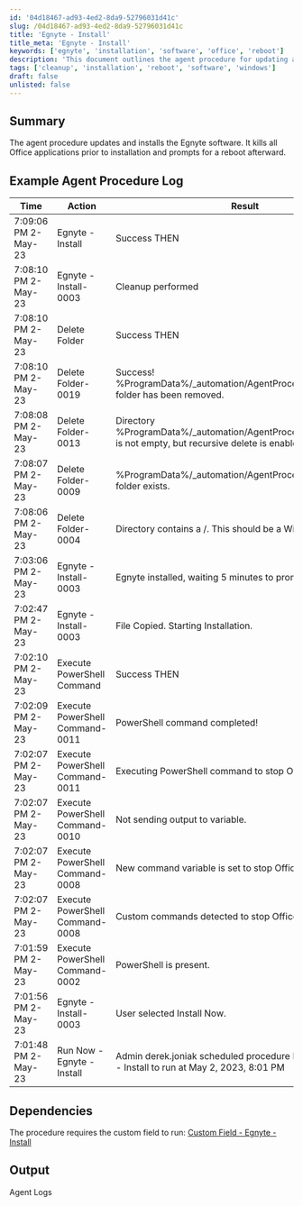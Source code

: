 ```yaml
---
id: '04d18467-ad93-4ed2-8da9-52796031d41c'
slug: /04d18467-ad93-4ed2-8da9-52796031d41c
title: 'Egnyte - Install'
title_meta: 'Egnyte - Install'
keywords: ['egnyte', 'installation', 'software', 'office', 'reboot']
description: 'This document outlines the agent procedure for updating and installing the Egnyte software, including the steps taken to kill all Office applications prior to installation and prompting for a reboot afterward. The example agent procedure log provides detailed insights into the actions and results of the installation process.'
tags: ['cleanup', 'installation', 'reboot', 'software', 'windows']
draft: false
unlisted: false
---
```


## Summary

The agent procedure updates and installs the Egnyte software. It kills all Office applications prior to installation and prompts for a reboot afterward.

## Example Agent Procedure Log

| Time                    | Action                      | Result                                                                                              | User          |
|-------------------------|-----------------------------|-----------------------------------------------------------------------------------------------------|---------------|
| 7:09:06 PM 2-May-23    | Egnyte - Install            | Success THEN                                                                                         | derek.joniak  |
| 7:08:10 PM 2-May-23    | Egnyte - Install-0003      | Cleanup performed                                                                                    | derek.joniak  |
| 7:08:10 PM 2-May-23    | Delete Folder               | Success THEN                                                                                         | derek.joniak  |
| 7:08:10 PM 2-May-23    | Delete Folder-0019         | Success! %ProgramData%/_automation/AgentProcedure/EgnyteInstall folder has been removed.           | derek.joniak  |
| 7:08:08 PM 2-May-23    | Delete Folder-0013         | Directory %ProgramData%/_automation/AgentProcedure/EgnyteInstall is not empty, but recursive delete is enabled - removing... | derek.joniak  |
| 7:08:07 PM 2-May-23    | Delete Folder-0009         | %ProgramData%/_automation/AgentProcedure/EgnyteInstall folder exists.                              | derek.joniak  |
| 7:08:06 PM 2-May-23    | Delete Folder-0004         | Directory contains a /. This should be a Windows folder.                                           | derek.joniak  |
| 7:03:06 PM 2-May-23    | Egnyte - Install-0003      | Egnyte installed, waiting 5 minutes to prompt for reboot                                           | derek.joniak  |
| 7:02:47 PM 2-May-23    | Egnyte - Install-0003      | File Copied. Starting Installation.                                                                 | derek.joniak  |
| 7:02:10 PM 2-May-23    | Execute PowerShell Command   | Success THEN                                                                                         | derek.joniak  |
| 7:02:09 PM 2-May-23    | Execute PowerShell Command-0011 | PowerShell command completed!                                                                        | derek.joniak  |
| 7:02:07 PM 2-May-23    | Execute PowerShell Command-0011 | Executing PowerShell command to stop Office processes...                                            | derek.joniak  |
| 7:02:07 PM 2-May-23    | Execute PowerShell Command-0010 | Not sending output to variable.                                                                       | derek.joniak  |
| 7:02:07 PM 2-May-23    | Execute PowerShell Command-0008 | New command variable is set to stop Office processes.                                                | derek.joniak  |
| 7:02:07 PM 2-May-23    | Execute PowerShell Command-0008 | Custom commands detected to stop Office processes.                                                  | derek.joniak  |
| 7:01:59 PM 2-May-23    | Execute PowerShell Command-0002 | PowerShell is present.                                                                               | derek.joniak  |
| 7:01:56 PM 2-May-23    | Egnyte - Install-0003      | User selected Install Now.                                                                           | derek.joniak  |
| 7:01:48 PM 2-May-23    | Run Now - Egnyte - Install  | Admin derek.joniak scheduled procedure Run Now - Egnyte - Install to run at May 2, 2023, 8:01 PM  | derek.joniak  |

## Dependencies

The procedure requires the custom field to run: [Custom Field - Egnyte - Install](<../../unsorted/SWM - Software Install - Custom Field - Egnyte - Install.md>)

## Output

Agent Logs


